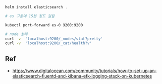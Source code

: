 ```sh
helm install elasticsearch .

# es 구동에 15분 정도 걸림 

kubectl port-forward es-0 9200:9200

# node 상태
curl -v  'localhost:9200/_nodes/stat?pretty' 
curl -v  'localhost:9200/_cat/health?v'
```


## Ref
- https://www.digitalocean.com/community/tutorials/how-to-set-up-an-elasticsearch-fluentd-and-kibana-efk-logging-stack-on-kubernetes


